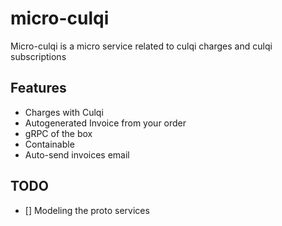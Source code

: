 # micro-culqi
Micro-culqi is a micro service related to culqi charges and culqi subscriptions

## Features
- Charges with Culqi
- Autogenerated Invoice from your order
- gRPC of the box
- Containable
- Auto-send invoices email

## TODO
- [] Modeling the proto services